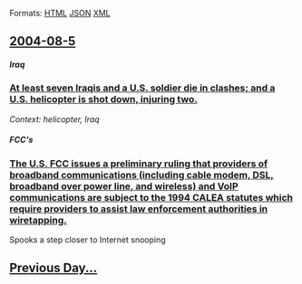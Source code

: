
Formats: [HTML](2004/08/5/index.html)  [JSON](2004/08/5/index.json)  [XML](2004/08/5/index.xml)  

## [2004-08-5](/news/2004/08/5/index.md)

##### Iraq
### [ At least seven Iraqis and a U.S. soldier die in clashes; and a U.S. helicopter is shot down, injuring two. ](/news/2004/08/5/at-least-seven-iraqis-and-a-u-s-soldier-die-in-clashes-and-a-u-s-helicopter-is-shot-down-injuring-two.md)
_Context: helicopter, Iraq_

##### FCC's
### [ The U.S. FCC issues a preliminary ruling that providers of broadband communications (including cable modem, DSL, broadband over power line, and wireless) and VoIP communications are subject to the 1994 CALEA statutes which require providers to assist law enforcement authorities in wiretapping. ](/news/2004/08/5/the-u-s-fcc-issues-a-preliminary-ruling-that-providers-of-broadband-communications-including-cable-modem-dsl-broadband-over-power-line.md)
Spooks a step closer to Internet snooping

## [Previous Day...](/news/2004/08/4/index.md)

